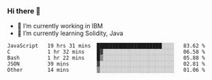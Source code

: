 ### Hi there 👋

<!--
**mathcodeman/mathcodeman** is a ✨ _special_ ✨ repository because its `README.md` (this file) appears on your GitHub profile.

Here are some ideas to get you started:

- 🔭 I’m currently working on ...
- 🌱 I’m currently learning ...
- 👯 I’m looking to collaborate on ...
- 🤔 I’m looking for help with ...
- 💬 Ask me about ...
- 📫 How to reach me: ...
- 😄 Pronouns: ...
- ⚡ Fun fact: ...
-->

- 🔭 I’m currently working in IBM
- 🌱 I’m currently learning Solidity, Java

<!--START_SECTION:waka-->

```text
JavaScript   19 hrs 31 mins  █████████████████████░░░░   83.62 %
C            1 hr 32 mins    █▓░░░░░░░░░░░░░░░░░░░░░░░   06.58 %
Bash         1 hr 22 mins    █▒░░░░░░░░░░░░░░░░░░░░░░░   05.88 %
JSON         39 mins         ▓░░░░░░░░░░░░░░░░░░░░░░░░   02.81 %
Other        14 mins         ▒░░░░░░░░░░░░░░░░░░░░░░░░   01.06 %
```

<!--END_SECTION:waka-->
